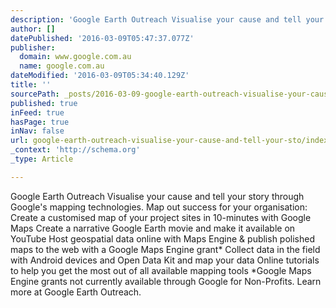 ```yaml
---
description: 'Google Earth Outreach Visualise your cause and tell your story through Google’s mapping technologies.  Map out success for your organisation:  Create a customis'
author: []
datePublished: '2016-03-09T05:47:37.077Z'
publisher:
  domain: www.google.com.au
  name: google.com.au
dateModified: '2016-03-09T05:34:40.129Z'
title: ''
sourcePath: _posts/2016-03-09-google-earth-outreach-visualise-your-cause-and-tell-your-sto.md
published: true
inFeed: true
hasPage: true
inNav: false
url: google-earth-outreach-visualise-your-cause-and-tell-your-sto/index.html
_context: 'http://schema.org'
_type: Article

---
```

Google Earth Outreach Visualise your cause and tell your story through Google's mapping technologies. Map out success for your organisation: Create a customised map of your project sites in 10-minutes with Google Maps Create a narrative Google Earth movie and make it available on YouTube Host geospatial data online with Maps Engine & publish polished maps to the web with a Google Maps Engine grant\* Collect data in the field with Android devices and Open Data Kit and map your data Online tutorials to help you get the most out of all available mapping tools \*Google Maps Engine grants not currently available through Google for Non-Profits. Learn more at Google Earth Outreach.